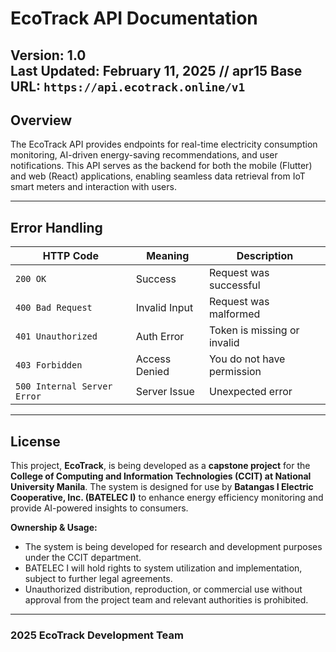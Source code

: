 # EcoTrack API Documentation

**Version:** 1.0  
**Last Updated:** February 11, 2025  // apr15
**Base URL:** `https://api.ecotrack.online/v1`  
---

## Overview

The EcoTrack API provides endpoints for real-time electricity consumption monitoring, AI-driven energy-saving recommendations, and user notifications. This API serves as the backend for both the mobile (Flutter) and web (React) applications, enabling seamless data retrieval from IoT smart meters and interaction with users.

---
## **Error Handling**
| **HTTP Code** | **Meaning** | **Description** |
|--------------|------------|----------------|
| `200 OK` | Success | Request was successful |
| `400 Bad Request` | Invalid Input | Request was malformed |
| `401 Unauthorized` | Auth Error | Token is missing or invalid |
| `403 Forbidden` | Access Denied | You do not have permission |
| `500 Internal Server Error` | Server Issue | Unexpected error |
---

## License
This project, **EcoTrack**, is being developed as a **capstone project** for the **College of Computing and Information Technologies (CCIT) at National University Manila**. The system is designed for use by **Batangas I Electric Cooperative, Inc. (BATELEC I)** to enhance energy efficiency monitoring and provide AI-powered insights to consumers.

**Ownership & Usage:**
- The system is being developed for research and development purposes under the CCIT department.
- BATELEC I will hold rights to system utilization and implementation, subject to further legal agreements.
- Unauthorized distribution, reproduction, or commercial use without approval from the project team and relevant authorities is prohibited.
---
### 2025 EcoTrack Development Team
